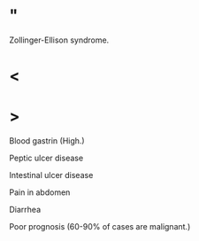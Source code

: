 # "

Zollinger-Ellison syndrome.

# <

# >

Blood gastrin
(High.)

Peptic ulcer disease

Intestinal ulcer disease

Pain in abdomen

Diarrhea

Poor prognosis
(60-90% of cases are malignant.)

